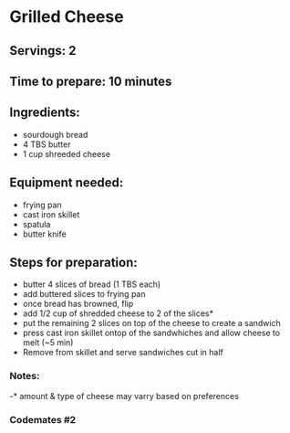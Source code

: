 # Grilled Cheese

## Servings: 2

## Time to prepare: 10 minutes

## Ingredients:
- sourdough bread
- 4 TBS butter
- 1 cup shreeded cheese 


## Equipment needed:
- frying pan
- cast iron skillet
- spatula
- butter knife


## Steps for preparation:
- butter 4 slices of bread (1 TBS each)  
- add buttered slices to frying pan
- once bread has browned, flip
- add 1/2 cup of shredded cheese to 2 of the slices*
- put the remaining 2 slices on top of the cheese to create a sandwich 
- press cast iron skillet ontop of the sandwhiches and allow cheese to melt (~5 min)
- Remove from skillet and serve sandwiches cut in half 


### Notes:
-* amount & type of cheese may varry based on preferences


### Codemates #2
